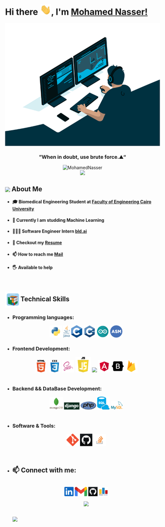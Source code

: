 # Hi there <img height ="35px" src="images/wave.gif" alt="logo">, I'm <a href ="https://www.linkedin.com/in/mohamed-nasser-40a404203">Mohamed Nasser!</a>

</div>

<div align="center">
  <img align="" width=550px height=400px src="images/logo.gif" alt="logo">
  <span align="">
   
   ### ”When in doubt, use brute force.⛰“
 
 </span>

<div>
<img src="https://komarev.com/ghpvc/?username=MohamedNasser8&label=Profile%20views&color=0e75b6&style=flat" alt="MohamedNasser" />

</div>
</div>

<div align="center">
<img  width=90% src="images/neon.gif">
</div>

## <img align="center"  height =50px src="https://user-images.githubusercontent.com/63050133/156777293-72a6e681-2582-4a9d-ad92-09d1181d47c7.gif"> About Me <a id = "about"></a>

- #### 🎓 Biomedical Engineering Student at <a href="http://eng.cu.edu.eg/ar/">Faculty of Engineering Cairo University</a>

- #### 🤖 Currently I am studding Machine Learning

- #### 👷🏼‍♂️ Software Engineer Intern <a href="https://www.bld.ai/">bld.ai</a>
- #### 📝 Checkout my <a href="https://drive.google.com/drive/folders/135o8oFYte2oZu7lM7wBHjoYdiLtj2z0_?usp=sharing">Resume</a>

- #### 📫 How to reach me <a href="mailto:nassermohamed3222@gmail.com">Mail</a>

- #### 🖐 Available to help

<br>

## <img align="center"  height =50px src="images/skills.gif">Technical Skills

<ul>
<li>

### Programming languages:

 <div align ="center">
<code title="Python"><img height="40" src="https://raw.githubusercontent.com/github/explore/80688e429a7d4ef2fca1e82350fe8e3517d3494d/topics/python/python.png"></code>
<code title="Java"><img height="40" src="images/Java.svg.png"></code>
<code title="C"><img height="40" src="images/C_Logo.png"></code>
<code title="C++"><img height="40" src="https://raw.githubusercontent.com/github/explore/80688e429a7d4ef2fca1e82350fe8e3517d3494d/topics/cpp/cpp.png"></code>
<code title="arduino"><img height="40" src="https://raw.githubusercontent.com/github/explore/80688e429a7d4ef2fca1e82350fe8e3517d3494d/topics/arduino/arduino.png"></code>
<code title="Assembly"><img height="40" src="images/ASM-Symbol.png"></code>
</div>
</li>
<li>

### Frontend Development:

<div align ="center">
<code title="Html 5"><img height="40" src="https://raw.githubusercontent.com/github/explore/80688e429a7d4ef2fca1e82350fe8e3517d3494d/topics/html/html.png"></code>
<code title="CSS"><img height="40" src="https://raw.githubusercontent.com/github/explore/80688e429a7d4ef2fca1e82350fe8e3517d3494d/topics/css/css.png"></code>
<code title="SCSS"><img height="40" width="40" src="images/sass-1-logo.png"></code>
<code title="JavaScript"><img height="50" src="images/js-logo.webp"></code>
<code title="React.js"><img height="40" src="https://upload.wikimedia.org/wikipedia/commons/thumb/a/a7/React-icon.svg/1200px-React-icon.svg.png"></code>
<code title="Angular"><img height="40" src="images/Angular.png"></code>
<code title="Bootstrap"><img src="https://raw.githubusercontent.com/devicons/devicon/master/icons/bootstrap/bootstrap-plain.svg" alt="bootstrap" width="40" height="40" /></code>
<code title="firebase"><img src="images/firebase.png" alt="firebase" width="40" height="40" /></code>

</div>
<br>
</li>
<li>

### Backend && DataBase Development:

 <div align ="center">
<code title="mongodb"><img width="45" height="40" src="images/mongodb.webp"></code>
<code title="Django"><img width="50" src="images/django.png"></code>
<code title="PHP"><img width="50" src="images/php2.png"></code>
<code title="SQl"><img width="40" src="images/sql.png"></code>
<code title="MySQL"><img width="40" src="images/mysq.png"></code>
</div>
<br>
</li>
<li>

### Software & Tools:

<div align ="center">

<code title="Git"><img height="40" src="images/Git2.png"></code>
<code title="GitHub"><img height="40" src="images/git.png"></code>
<code title="StackOverflow"><img height="40" src="images/StackOverflow.png"></code>

</div>
<br>
</li>
<li>



## 📫 Connect with me: <a id = "Connect"></a>

</br>
<div align="center">
  <a href="https://www.linkedin.com/in/mohamed-nasser-40a404203" target="blank"><img align="center"
      src="images/linkedin.png"
      alt="Mohamed" height="30" width="30" /></a>
 <a href="mailto:nassermohamed3222@gmail.com" target="blank"><img align="center"
      src="images/Gmail.png"
      alt="Mohamed pithewan" height="30px" width="40px" /></a> 
 <a href="https://github.com/MohamedNasser8" target="blank"><img align="center"
      src="images/git.png"
      alt="Mohamed pithewan" height="30px" width="30px" /></a>
 <a href="https://codeforces.com/profile/nassermohamed3222" target="blank"><img align="center"
      src="images/codeforces3.png"
      alt="Mohamed pithewan" height="30px" width="30px" /></a> 
     
</div>
<br>
<div align="center">
<img  height="175" src="https://github-readme-stats.vercel.app/api?username=MohamedNasser8&count_private=true&show_icons=true&theme=midnight-purple&hide_border=true" >
<br>
</div>

<br>
<p align="left"><img src="https://readme-typing-svg.herokuapp.com/?lines=See+You+Later.."/></p>
